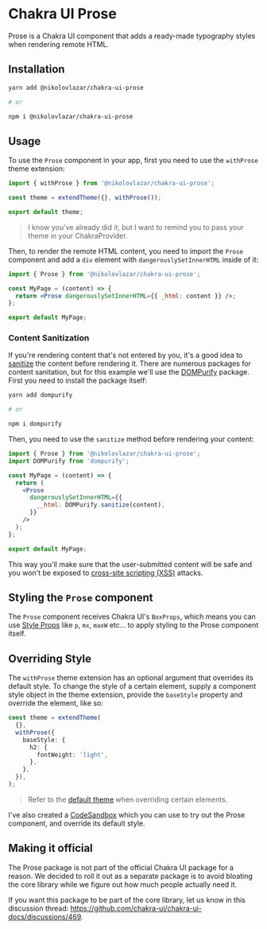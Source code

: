 # Chakra UI Prose

Prose is a Chakra UI component that adds a ready-made typography styles when
rendering remote HTML.

## Installation

```sh
yarn add @nikolovlazar/chakra-ui-prose

# or

npm i @nikolovlazar/chakra-ui-prose
```

## Usage

To use the `Prose` component in your app, first you need to use the `withProse`
theme extension:

```typescript
import { withProse } from '@nikolovlazar/chakra-ui-prose';

const theme = extendTheme({}, withProse());

export default theme;
```

> I know you've already did it, but I want to remind you to pass your theme in
> your ChakraProvider.

Then, to render the remote HTML content, you need to import the `Prose`
component and add a `div` element with `dangerouslySetInnerHTML` inside of it:

```jsx
import { Prose } from '@nikolovlazar/chakra-ui-prose';

const MyPage = (content) => {
  return <Prose dangerouslySetInnerHTML={{ _html: content }} />;
};

export default MyPage;
```

### Content Sanitization

If you're rendering content that's not entered by you, it's a good idea to [sanitize](https://en.wikipedia.org/wiki/HTML_sanitization) the content before rendering it. There are numerous packages for content sanitation, but for this example we'll use the [DOMPurify](https://www.npmjs.com/package/dompurify) package. First you need to install the package itself:

```sh
yarn add dompurify

# or

npm i dompurify
```

Then, you need to use the `sanitize` method before rendering your content:

```jsx
import { Prose } from '@nikolovlazar/chakra-ui-prose';
import DOMPurify from 'dompurify';

const MyPage = (content) => {
  return (
    <Prose
      dangerouslySetInnerHTML={{
        __html: DOMPurify.sanitize(content),
      }}
    />
  );
};

export default MyPage;
```

This way you'll make sure that the user-submitted content will be safe and you won't be exposed to [cross-site scripting (XSS)](https://en.wikipedia.org/wiki/Cross-site_scripting) attacks.

## Styling the `Prose` component

The `Prose` component receives Chakra UI's `BoxProps`, which means you can use [Style Props](https://chakra-ui.com/docs/styled-system/features/style-props) like `p`, `mx`, `maxW` etc... to apply styling to the Prose component itself.

## Overriding Style

The `withProse` theme extension has an optional argument that overrides its default style. To change the style of a certain element, supply a component style object in the theme extension, provide the `baseStyle` property and override the element, like so:

```typescript
const theme = extendTheme(
  {},
  withProse({
    baseStyle: {
      h2: {
        fontWeight: 'light',
      },
    },
  }),
);
```

> Refer to the [default theme](https://github.com/nikolovlazar/chakra-ui-prose/blob/main/packages/chakra-ui-prose/src/theme.ts) when overriding certain elements.

I've also created a [CodeSandbox](https://codesandbox.io/s/chakra-ui-prose-h2yqrj?file=/src/index.tsx) which you can use to try out the Prose component, and override its default style.

## Making it official

The Prose package is not part of the official Chakra UI package for a reason. We decided to roll it out as a separate package is to avoid bloating the core library while we figure out how much people actually need it.

If you want this package to be part of the core library, let us know in this discussion thread: https://github.com/chakra-ui/chakra-ui-docs/discussions/469.
